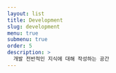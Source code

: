 ```yaml
---
layout: list
title: Development
slug: development
menu: true
submenu: true
order: 5
description: >
  개발 전반적인 지식에 대해 작성하는 공간
---
```

